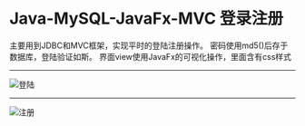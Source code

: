 # Java-MySQL-JavaFx-MVC 登录注册
  主要用到JDBC和MVC框架，实现平时的登陆注册操作。
  密码使用md5()后存于数据库，登陆验证如斯。
  界面view使用JavaFx的可视化操作，里面含有css样式

<hr>

![登陆](https://gitee.com/uploads/images/2017/1105/190808_82e3d2f5_1616829.png "微信图片_20171105191047.png")

<hr>

![注册](https://gitee.com/uploads/images/2017/1105/190825_84e7c269_1616829.png "微信图片_20171105191051.png")
